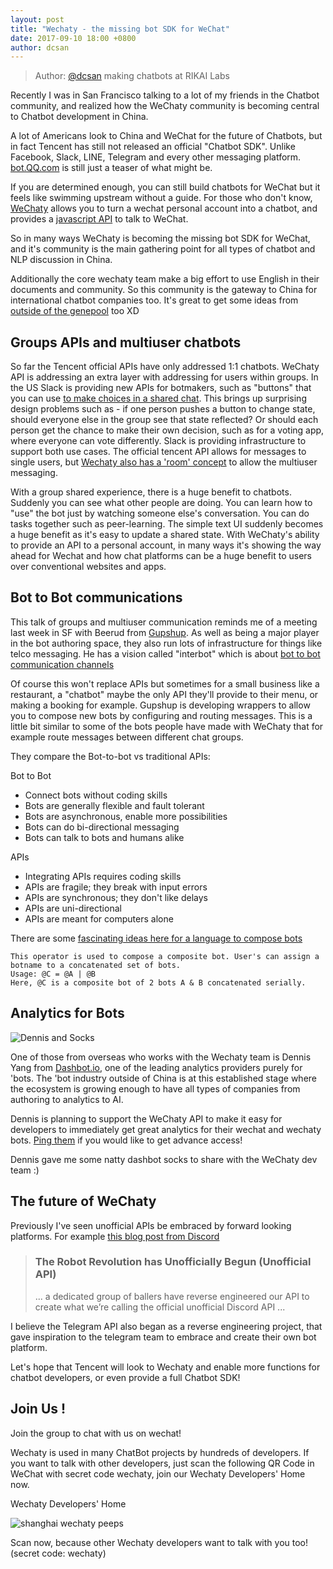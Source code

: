 ```yaml
---
layout: post
title: "Wechaty - the missing bot SDK for WeChat"
date: 2017-09-10 18:00 +0800
author: dcsan
---
```


> Author: [@dcsan](https://github.com/dcsan) making chatbots at RIKAI Labs

Recently I was in San Francisco talking to a lot of my friends in the Chatbot community, and realized how the WeChaty community is becoming central to Chatbot development in China.

A lot of Americans look to China and WeChat for the future of Chatbots, but in fact Tencent has still not released an official "Chatbot SDK". Unlike Facebook, Slack, LINE, Telegram and every other messaging platform. [bot.QQ.com](http://bot.qq.com/) is still just a teaser of what might be.

If you are determined enough, you can still build chatbots for WeChat but it feels like swimming upstream without a guide. For those who don't know, [WeChaty](https://github.com/Chatie/wechaty) allows you to turn a wechat personal account into a chatbot, and provides a [javascript API](https://github.com/Chatie/wechaty#api-reference) to talk to WeChat.

So in many ways WeChaty is becoming the missing bot SDK for WeChat, and it's community is the main gathering point for all types of chatbot and NLP discussion in China.

Additionally the core wechaty team make a big effort to use English in their documents and community. So this community is the gateway to China for international chatbot companies too. It's great to get some ideas from [outside of the genepool](http://www.chinadaily.com.cn/business/tech/2017-08/21/content_30913647.htm) too XD

<!--more-->

## Groups APIs and multiuser chatbots
So far the Tencent official APIs have only addressed 1:1 chatbots. WeChaty API is addressing an extra layer with addressing for users within groups.
In the US Slack is providing new APIs for botmakers, such as "buttons" that you can use [to make choices in a shared chat](https://api.slack.com/interactive-messages). This brings up surprising design problems such as - if one person pushes a button to change state, should everyone else in the group see that state reflected? Or should each person get the chance to make their own decision, such as for a voting app, where everyone can vote differently.
Slack is providing infrastructure to support both use cases.
The official tencent API allows for messages to single users, but [Wechaty also has a 'room' concept](https://github.com/Chatie/wechaty#room) to allow the multiuser messaging.

With a group shared experience, there is a huge benefit to chatbots. Suddenly you can see what other people are doing. You can learn how to "use" the bot just by watching someone else's conversation. You can do tasks together such as peer-learning. The simple text UI suddenly becomes a huge benefit as it's easy to update a shared state.
With WeChaty's ability to provide an API to a personal account, in many ways it's showing the way ahead for Wechat and how chat platforms can be a huge benefit to users over conventional websites and apps.


## Bot to Bot communications
This talk of groups and multiuser communication reminds me of a meeting last week in SF with Beerud from [Gupshup](https://gupshup.io/). As well as being a major player in the bot authoring space, they also run lots of infrastructure for things like telco messaging. He has a vision called "interbot" which is about [bot to bot communication channels](https://www.interbot.cc)

Of course this won't replace APIs but sometimes for a small business like a restaurant, a "chatbot" maybe the only API they'll provide to their menu, or making a booking for example. Gupshup is developing wrappers to allow you to compose new bots by configuring and routing messages. This is a little bit similar to some of the bots people have made with WeChaty that for example route messages between different chat groups.

They compare the Bot-to-bot vs traditional APIs:

Bot to Bot
* Connect bots without coding skills
* Bots are generally flexible and fault tolerant
* Bots are asynchronous, enable more possibilities
* Bots can do bi-directional messaging
* Bots can talk to bots and humans alike

APIs
* Integrating APIs requires coding skills
* APIs are fragile; they break with input errors
* APIs are synchronous; they don't like delays
* APIs are uni-directional
* APIs are meant for computers alone

There are some [fascinating ideas here for a language to compose bots](https://www.interbot.cc/docs)

    This operator is used to compose a composite bot. User's can assign a botname to a concatenated set of bots.
    Usage: @C = @A | @B
    Here, @C is a composite bot of 2 bots A & B concatenated serially.


## Analytics for Bots
![Dennis and Socks]({{site.baseurl}}/download/2017/dcsan-dashbot.jpg)

One of those from overseas who works with the Wechaty team is Dennis Yang from [Dashbot.io](https://www.dashbot.io/), one of the leading analytics providers purely for 'bots. The 'bot industry outside of China is at this established stage where the ecosystem is growing enough to have all types of companies from authoring to analytics to AI.

Dennis is planning to support the WeChaty API to make it easy for developers to immediately get great analytics for their wechat and wechaty bots. [Ping them](https://www.dashbot.io/contact) if you would like to get advance access!

Dennis gave me some natty dashbot socks to share with the WeChaty dev team :)


## The future of WeChaty
Previously I've seen unofficial APIs be embraced by forward looking platforms.
For example [this blog post from Discord](https://blog.discordapp.com/the-robot-revolution-has-unofficially-begun-unofficial-api-23a3c722d5bf)

> ### The Robot Revolution has Unofficially Begun (Unofficial API)
> ... a dedicated group of ballers have reverse engineered our API to create what we’re calling the official unofficial Discord API ...

I believe the Telegram API also began as a reverse engineering project, that gave inspiration to the telegram team to embrace and create their own bot platform.

Let's hope that Tencent will look to Wechaty and enable more functions for chatbot developers, or even provide a full Chatbot SDK!


## Join Us !
Join the group to chat with us on wechat!

Wechaty is used in many ChatBot projects by hundreds of developers. If you want to talk with other developers, just scan the following QR Code in WeChat with secret code wechaty, join our Wechaty Developers' Home now.

Wechaty Developers' Home

![shanghai wechaty peeps](https://chatie.io/wechaty/images/bot-qr-code.png)

Scan now, because other Wechaty developers want to talk with you too! (secret code: wechaty)

